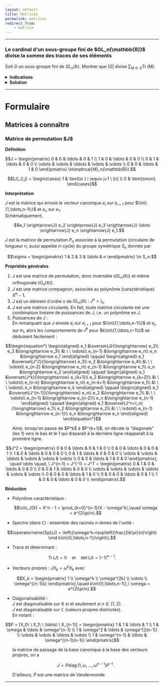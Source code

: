 ```yaml
---
layout: default
title: Matrices
permalink: matrices
redirect_from:
    - matrice
---
```


---

<h3 id="groupe-gln-divise-somme-trace">Le cardinal d'un sous-groupe fini de $GL_n(\mathbb{R})$ divise la somme des traces de ses éléments</h3>

Soit $G$ un sous-groupe fini de $GL_n(\mathbb{R})$. Montrer que $\vert G\vert$ divise $\displaystyle\sum_{M\in G}\operatorname{Tr}(M)$.

<details>
  <summary><b>Indications</b></summary>
    <details>
    <summary><u>Indication 1</u></summary>
        Considérer la matrice $\displaystyle A = \frac{1}{\vert G\vert}\sum_{M\in G}M$.
    </details>
    <details>
    <summary><u>Indication 2</u></summary>
        Quelles sont les matrices (vues comme endomorphismes) ayant pour trace un entier ?
    </details>
    <details>
    <summary><u>Indication 3</u></summary>
        Calculer $A^2$.
    </details>
</details>

<details>
  <summary><b>Solution</b></summary>
    Posons $\displaystyle A = \frac{1}{\vert G\vert}\sum_{M\in G}M$.<br>
    Par linéarité de la trace, remarquons que $\vert G\vert$ divise $\displaystyle\sum_{M\in G}\operatorname{Tr}(M)$ si et seulement si $\operatorname{Tr}(A)$ est un entier.<br>
    Nous allons montrer que $A$ est un projecteur, i.e. $A^2 = A$. Puis en utilisant le fait que la trace d'un projecteur est son rang, on aura bien $\operatorname{Tr}(A)$ est un entier et donc $\vert G\vert$ divise $\displaystyle\sum_{M\in G}\operatorname{Tr}(M)$.<br><br>

    Montrons que $A^2 = A$. On a tout d'abord
    $$A^2 = \left(\frac{1}{\vert G\vert}\sum_{M\in G}M\right)^2 = \frac{1}{\vert G\vert^2}\sum_{N\in G}\sum_{M\in G}NM.$$

    Montrons que pour tout $N\in G$, on a $\displaystyle\sum_{M\in G}NM = \sum_{M\in G}M$.<br>
    Puisque $G$ est un groupe, l'application suivante est bien définie et est bijective :
    $$\begin{align*}
        \varphi : G &\longrightarrow G \\
        M &\longmapsto NM.
    \end{align*}$$

    Ainsi, par changement de variable dans la somme, on a
    $$\sum_{M\in G}NM = \sum_{M\in G}M.$$

    Donc
    $$A^2 = \frac{1}{\vert G\vert^2}\sum_{N\in G}\sum_{M\in G}NM = \frac{1}{\vert G\vert^2}\sum_{N\in G}\sum_{M\in G}M = \frac{1}{\vert G\vert}\sum_{M\in G}M = A,$$
    ce qui conclut la preuve de l'exercice.
</details>

---

<h1 id="formulaire">Formulaire</h1>

<h2 id="matrices-a-connaître">Matrices à connaître</h2>

<h3 id="J">Matrice de permutation $J$</h3>

**Définition**

$$J = \begin{pmatrix}
  0 & 0 & \ldots & 0 & 1 \\
  1 & 0 & \ldots & 0 & 0 \\
  0 & 1 & \ldots & 0 & 0 \\
  \vdots & \vdots & \ddots & \vdots & \vdots \\
  0 & 0 & \ldots & 1 & 0
\end{pmatrix} \in\mathcal{M}_n(\mathbb{R}).$$

$$[J]_{i,j} = \begin{cases}
  1 & \text{si } i \equiv j+1 \ [n] \\
  0 & \text{sinon}.
\end{cases}$$

**Interprétation**

$J$ est la matrice qui envoie le vecteur canonique $e_i$ sur $e_{i+1}$ pour $i\in\\{1,\ldots,n-1\\}$ et $e_n$ sur $e_1$.<br>
Schématiquement,

$$e_1 \xrightarrow{J} e_2 \xrightarrow{J} e_3 \xrightarrow{J} \ldots \xrightarrow{J} e_n \xrightarrow{J} e_1.$$

$J$ est la matrice de permutation $P_\sigma$ associée à la permutation (circulaire de longueur $n$, aussi appelée $n$-cycle) du groupe symétrique $S_n$ donnée par

$$\sigma = \begin{pmatrix} 1 & 2 & 3 & \ldots & n \end{pmatrix} \in S_n.$$

**Propriétés générales**

1. $J$ est une matrice de permutation, donc inversible ($GL_n(\mathbb{R})$) et même orthogonale ($O_n(\mathbb{R})$).
2. $J$ est une matrice compagnon, associée au polynôme (caractéristique) $X^n - 1$.
3. $J$ est un élément d'ordre $n$ de $GL_n(\mathbb{R})$ : $J^n = I_n$.
4. $J$ est une matrice circulante. En fait, toute matrice circulante est une combinaison linéaire de puissances de $J$, i.e. un polynôme en $J$.
5. Puissances de $J$ :<br>
  En remarquant que $J$ envoie $e_i$ sur $e_{i+1}$ pour $i\in\\{1,\ldots,n-1\\}$ et $e_n$ sur $e_1$, alors les comportements de $J^k$ pour $k\in\\{1,\ldots,n-1\\}$ se déduisent facilement :

  $$\begin{equation*}
    \begin{aligned}
      e_1 &\overset{J}{\longrightarrow} e_2\\
      e_2 &\longrightarrow e_3\\
      &\ \ \ \vdots\\
      e_{n-1} &\longrightarrow e_n\\
      e_n &\longrightarrow e_1
    \end{aligned}
    \qquad
    \begin{aligned}
      e_1 &\overset{J^2}{\longrightarrow} e_3\\
      e_2 &\longrightarrow e_4\\
      &\ \ \ \vdots\\
      e_{n-2} &\longrightarrow e_n\\
      e_{n-1} &\longrightarrow e_1\\
      e_n &\longrightarrow e_2
    \end{aligned}
    \qquad
    \begin{aligned}
      e_1 &\overset{J^k}{\longrightarrow} e_{k+1}\\
      e_2 &\longrightarrow e_{k+2}\\
      &\ \ \ \vdots\\
      e_{n-k} &\longrightarrow e_n\\
      e_{n-k+1} &\longrightarrow e_1\\
      &\ \ \ \vdots\\
      e_n &\longrightarrow e_k
    \end{aligned}
    \qquad
    \begin{aligned}
      e_1 &\overset{J^{n-1}}{\longrightarrow} e_n\\
      e_2 &\longrightarrow e_1\\
      &\ \ \ \vdots\\
      e_{n-1} &\longrightarrow e_{n-2}\\
      e_n &\longrightarrow e_{n-1}
    \end{aligned}
    \qquad
    \begin{aligned}
      e_1 &\overset{J^n=I_n}{\longrightarrow} e_1\\
      e_2 &\longrightarrow e_2\\
      &\ \ \ \vdots\\
      e_{n-1} &\longrightarrow e_{n-1}\\
      e_n &\longrightarrow e_n
    \end{aligned}
  \end{equation*}$$

<ol>
  Ainsi, lorsqu'on passe de $P^k$ à $P^{k+1}$, on décale la "diagonale" (les 1) vers le bas et le 1 qui disparaît à la dernière ligne réapparaît à la première ligne.
</ol>

$$J^2 = \begin{pmatrix}
  0 & 0 & \ldots & 0 & 1 & 0 \\
  0 & 0 & \ldots & 0 & 0 & 1 \\
  1 & 0 & \ldots & 0 & 0 & 0 \\
  0 & 1 & \ldots & 0 & 0 & 0 \\
  \vdots & \vdots & \ddots & \vdots & \vdots & \vdots \\
  0 & 0 & \ldots & 1 & 0 & 0
\end{pmatrix}, \quad \dots \quad, \ J^{n-1} = J^{-1} = J^T = \begin{pmatrix}
  0 & 1 & 0 & \ldots & 0 & 0 \\
  0 & 0 & 1 & \ldots & 0 & 0 \\
  \vdots & \vdots & \vdots & \ddots & \vdots & \vdots \\
  0 & 0 & 0 & \ldots & 1 & 0 \\
  0 & 0 & 0 & \ldots & 0 & 1 \\
  1 & 0 & 0 & \ldots & 0 & 0 \\
\end{pmatrix}.$$

**Réduction**

- Polynôme caractéristique :

  $$\chi_J(X) = X^n - 1 = \prod_{k=0}^{n-1}(X - \omega^k),\quad \omega = e^{2i\pi/n}.$$

- Spectre (dans $\mathbb C$) : ensemble des racines $n$-ièmes de l'unité :

$$\operatorname{Sp}(J) = \left\{\omega^k=\exp\left(\frac{2ik\pi}{n}\right) \mid k\in\{0,\ldots,n-1\}\right\}.$$

- Trace et déterminant :

$$\operatorname{Tr}(J) = 0 \quad \text{et} \quad \det(J) = (-1)^{n-1}.$$

- Vecteurs propres : $JX_k = \omega^kX_k$ avec

$$X_k = \begin{pmatrix} 1 \\ \omega^k \\ \omega^{2k} \\ \vdots \\ \omega^{(n-1)k} \end{pmatrix},\quad k\in\{0,\ldots,n-1\},\ \omega = e^{2i\pi/n}.$$

- Diagonalisabilité :<br>
$J$ est diagonalisable sur $\mathbb R$ si et seulement si $n\in\{1,2\}$.<br>
$J$ est diagonalisable sur $\mathbb C$ (valeurs propres distinctes).<br>
En notant :

$$P = [X_0\ \ X_1\ \ \ldots\ \ X_{n-1}] = \begin{pmatrix}
  1 & 1 & \ldots & 1 \\
  1 & \omega & \ldots & \omega^{n-1} \\
  1 & \omega^2 & \ldots & \omega^{2(n-1)} \\
  \vdots & \vdots & \ddots & \vdots \\
  1 & \omega^{n-1} & \ldots & \omega^{(n-1)(n-1)}
\end{pmatrix}$$

<ol>
  la matrice de passage de la base canonique à la base des vecteurs propres, on a 
  
  $$J = P\operatorname{diag}(1,\omega,\ldots,\omega^{n-1})P^{-1}.$$

  D'ailleurs, $P$ est une matrice de Vandermonde.
</ol>

---

